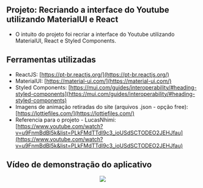 ## Projeto: Recriando a interface do Youtube utilizando MaterialUI e React

- O intuito do projeto foi recriar a interface do Youtube utilizando MaterialUI, React e Styled Components.

## Ferramentas utilizadas

- ReactJS: [https://pt-br.reactjs.org/](https://pt-br.reactjs.org/)
- MaterialUI: [https://material-ui.com/](https://material-ui.com/)
- Styled Components: [https://mui.com/guides/interoperability/#heading-styled-components](https://mui.com/guides/interoperability/#heading-styled-components)
- Imagens de animação retiradas do site (arquivos .json - opção free): [https://lottiefiles.com/](https://lottiefiles.com/)
- Referencia para o projeto - LucasNhimi: [https://www.youtube.com/watch?v=u9FnmBdBl5k&list=PLkFMdTTdI9c3_ioUSdSCTODEO2JEHJfau](https://www.youtube.com/watch?v=u9FnmBdBl5k&list=PLkFMdTTdI9c3_ioUSdSCTODEO2JEHJfau)


## Vídeo de demonstração do aplicativo

<p align="center">
   <img src="https://github.com/camila-github/projeto-react-materialui-clone-youtube/blob/main/docs/video.gif"/>
</p>

